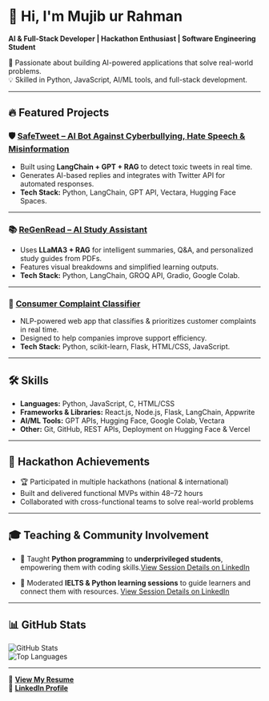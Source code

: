 # 👋 Hi, I'm Mujib ur Rahman  
**AI & Full-Stack Developer | Hackathon Enthusiast | Software Engineering Student**  

🚀 Passionate about building AI-powered applications that solve real-world problems.  
💡 Skilled in Python, JavaScript, AI/ML tools, and full-stack development.  

---

## 🔥 Featured Projects  

### 🛡 [SafeTweet – AI Bot Against Cyberbullying, Hate Speech & Misinformation](https://github.com/MujiburRahman1/SafeTweet-AI-Bot-Against-Cyberbullying-Hate-Speech)
- Built using **LangChain + GPT + RAG** to detect toxic tweets in real time.
- Generates AI-based replies and integrates with Twitter API for automated responses.
- **Tech Stack:** Python, LangChain, GPT API, Vectara, Hugging Face Spaces.  

---

### 📚 [ReGenRead – AI Study Assistant](https://github.com/MujiburRahman1/ReGenRead)
- Uses **LLaMA3 + RAG** for intelligent summaries, Q&A, and personalized study guides from PDFs.
- Features visual breakdowns and simplified learning outputs.
- **Tech Stack:** Python, LangChain, GROQ API, Gradio, Google Colab.  

---

### 📝 [Consumer Complaint Classifier](https://github.com/MujiburRahman1/Consumer-Complaint-Classifier)
- NLP-powered web app that classifies & prioritizes customer complaints in real time.
- Designed to help companies improve support efficiency.
- **Tech Stack:** Python, scikit-learn, Flask, HTML/CSS, JavaScript.  

---

## 🛠 Skills
- **Languages:** Python, JavaScript, C, HTML/CSS  
- **Frameworks & Libraries:** React.js, Node.js, Flask, LangChain, Appwrite  
- **AI/ML Tools:** GPT APIs, Hugging Face, Google Colab, Vectara  
- **Other:** Git, GitHub, REST APIs, Deployment on Hugging Face & Vercel  

---

## 📜 Hackathon Achievements
- 🏆 Participated in multiple hackathons (national & international)
- Built and delivered functional MVPs within 48–72 hours
- Collaborated with cross-functional teams to solve real-world problems  

---

## 🎓 Teaching & Community Involvement
- 🐍 Taught **Python programming** to **underprivileged students**, empowering them with coding skills.[View Session Details on LinkedIn](https://www.linkedin.com/posts/mujib-ur-rahman_pythonbasics-conditionalstatements-loops-activity-7357930784084635648-z8wz?utm_source=share&utm_medium=member_desktop&rcm=ACoAADMUdX4BBNDY4WglX_lsApXj-m02ZlfT3Lc)  

- 🎤 Moderated **IELTS & Python learning sessions** to guide learners and connect them with resources. [View Session Details on LinkedIn](https://www.linkedin.com/posts/mujib-ur-rahman_wrapping-up-a-transformative-ielts-preparation-activity-7273014738882609172-ivwA?utm_source=share&utm_medium=member_desktop&rcm=ACoAADMUdX4BBNDY4WglX_lsApXj-m02ZlfT3Lc) 
---

## 📊 GitHub Stats
![GitHub Stats](https://github-readme-stats.vercel.app/api?username=MujiburRahman1&show_icons=true&theme=tokyonight)  
![Top Languages](https://github-readme-stats.vercel.app/api/top-langs/?username=MujiburRahman1&layout=compact&theme=tokyonight)  

---

📄 **[View My Resume](https://drive.google.com/file/d/1gqyIRyJiwgi-K69GMMu_g7yCOQHzk1na/view?usp=sharing)**   
🔗 **[LinkedIn Profile](https://www.linkedin.com/in/mujib-ur-rahman/)**  
